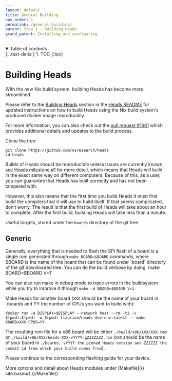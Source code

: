 ```yaml
---
layout: default
title: General Building
nav_order: 1
permalink: /general-building/
parent: Step 1 - Building Heads
grand_parent: Installing and configuring
---
```


<!-- markdownlint-disable MD033 -->
<details open markdown="block">
  <summary>
    Table of contents
  </summary>
  {: .text-delta }
1. TOC
{:toc}
</details>
<!-- markdownlint-enable MD033 -->

Building Heads
===

With the new Nix build system, building Heads has become more streamlined.

Please refer to the [Building Heads](https://github.com/linuxboot/heads/blob/master/README.md#building-heads) section in the [Heads README](https://github.com/linuxboot/heads/blob/master/README.md) for updated instructions on how to build Heads using the Nix build system's produced docker image reproducibly.

For more information, you can also check out the [pull request #1661](https://github.com/linuxboot/heads/pull/1661) which provides additional details and updates to the build process.

Clone the tree:

```shell
git clone https://github.com/osresearch/heads
cd heads
```

Builds of Heads should be reproducible unless issues are currently known,
 [see Heads milestone #1](https://github.com/osresearch/heads/milestone/1) for
 more detail, which means that Heads will build in the exact same way on
 different computers. Because of this, as a user, you can guarantee that Heads
 has built correctly and has not been tampered with.

However, this also means that the first time you build Heads it must first build
 the compilers that it will use to build itself. If that seems complicated,
 don’t worry. The result is that the first build of Heads will take about an
 hour to complete. After the first build, building Heads will take less than a
 minute.

Useful targets, stored under the `boards` directory of the git tree.

Generic
---

Generally, everything that is needed to flash the SPI flash of a board is a
 single rom generated through `make BOARD=$BOARD` commands, where $BOARD is the
 name of the board that can be found under `board` directory of the git
 downloaded tree. You can do the build verbose by doing `make BOARD=$BOARD V=1`

 You can also run make in debug mode to trace errors in the buildsystem while you try to improve it through `make -d BOARD=$BOARD V=1`

 Make Heads for another board (`XXX` should be the name of your board in ./boards and YY the number of CPUs you want to build with):

 ```shell
 docker run -e DISPLAY=$DISPLAY --network host --rm -ti -v $(pwd):$(pwd) -w $(pwd) tlaurion/heads-dev-env:latest -- make BOARD=XXX CPUS=YY
 ```

 The resulting rom file for a x86 board will be either `./build/x86/XXX/XXX.rom` or
  `./build/x86/XXX/heads-XXX-vYYYY-gZZZZZZZ.rom` (`XXX` should be the name of your board in
  `./boards, vYYYY the pinned Heads version and ZZZZZZ the commit id from which your build comes from`).

Please continue to the corresponding flashing guide for your device.

More options and detail about Heads modules under [Makefile]({{ site.baseurl }}/Makefile/)

